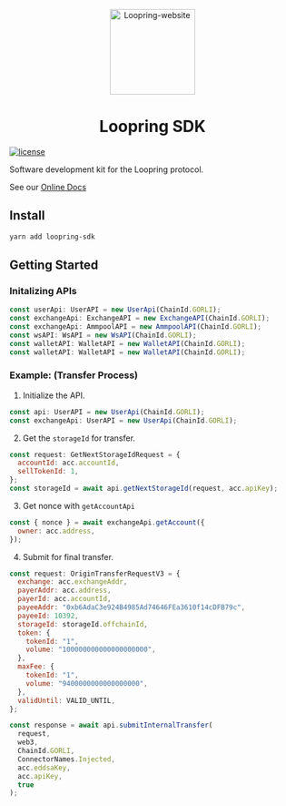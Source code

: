 <p align="center">
  <a href="https://github.com/Loopring/loopring_sdk" rel="noopener" target="_blank"><img width="150" src="https://loopring.org/images/logo.svg" alt="Loopring-website"></a>
</p>

<h1 align="center">Loopring SDK</h1>

[![license](https://img.shields.io/badge/license-GPL-blue)](https://github.com/Loopring/loopring_sdk/master/LICENSE)

Software development kit for the Loopring protocol.

See our [Online Docs](https://loopring.github.io/loopring_sdk/)

## Install

```bash
yarn add loopring-sdk
```

## Getting Started

### Initalizing APIs

```javascript
const userApi: UserAPI = new UserApi(ChainId.GORLI);
const exchangeApi: ExchangeAPI = new ExchangeAPI(ChainId.GORLI);
const exchangeApi: AmmpoolAPI = new AmmpoolAPI(ChainId.GORLI);
const wsAPI: WsAPI = new WsAPI(ChainId.GORLI);
const walletAPI: WalletAPI = new WalletAPI(ChainId.GORLI);
const walletAPI: WalletAPI = new WalletAPI(ChainId.GORLI);
```

### Example: (Transfer Process)

1. Initialize the API.

```javascript
const api: UserAPI = new UserApi(ChainId.GORLI);
const exchangeApi: UserAPI = new UserApi(ChainId.GORLI);
```

2. Get the `storageId` for transfer.

```javascript
const request: GetNextStorageIdRequest = {
  accountId: acc.accountId,
  sellTokenId: 1,
};
const storageId = await api.getNextStorageId(request, acc.apiKey);
```

3. Get nonce with `getAccountApi`

```javascript
const { nonce } = await exchangeApi.getAccount({
  owner: acc.address,
});
```

4. Submit for final transfer.

```javascript
const request: OriginTransferRequestV3 = {
  exchange: acc.exchangeAddr,
  payerAddr: acc.address,
  payerId: acc.accountId,
  payeeAddr: "0xb6AdaC3e924B4985Ad74646FEa3610f14cDFB79c",
  payeeId: 10392,
  storageId: storageId.offchainId,
  token: {
    tokenId: "1",
    volume: "100000000000000000000",
  },
  maxFee: {
    tokenId: "1",
    volume: "9400000000000000000",
  },
  validUntil: VALID_UNTIL,
};

const response = await api.submitInternalTransfer(
  request,
  web3,
  ChainId.GORLI,
  ConnectorNames.Injected,
  acc.eddsaKey,
  acc.apiKey,
  true
);
```
